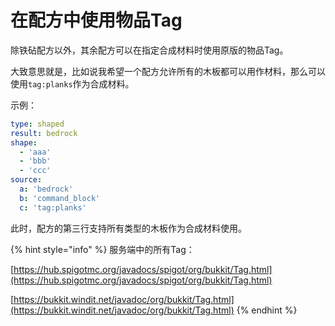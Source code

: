 # 在配方中使用物品Tag

除铁砧配方以外，其余配方可以在指定合成材料时使用原版的物品Tag。

大致意思就是，比如说我希望一个配方允许所有的木板都可以用作材料，那么可以使用`tag:planks`作为合成材料。

示例：

```yaml
type: shaped
result: bedrock
shape:
  - 'aaa'
  - 'bbb'
  - 'ccc'
source:
  a: 'bedrock'
  b: 'command_block'
  c: 'tag:planks'
```

此时，配方的第三行支持所有类型的木板作为合成材料使用。

{% hint style="info" %}
服务端中的所有Tag：

[https://hub.spigotmc.org/javadocs/spigot/org/bukkit/Tag.html](https://hub.spigotmc.org/javadocs/spigot/org/bukkit/Tag.html)

[https://bukkit.windit.net/javadoc/org/bukkit/Tag.html](https://bukkit.windit.net/javadoc/org/bukkit/Tag.html)
{% endhint %}
